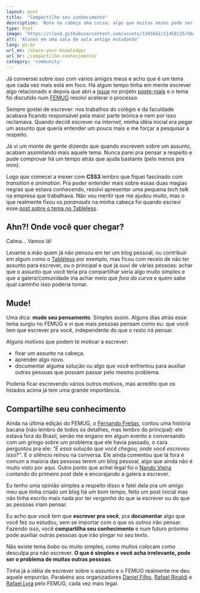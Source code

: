 ```yaml
---
layout: post
title:  "Compartilhe seu conhecimento"
description: 'Bote na cabeça uma coisa: algo que muitas vezes pode ser considerado simples ou bobo, pode ajudar e muito outras pessoas!'
type: Post
image: 'https://cloud.githubusercontent.com/assets/1345662/11458135/66aaaade-96a1-11e5-9398-6f3e9a24f46c.jpg'
alt: 'Alunos em uma sala de aula antiga estudando'
lang: pt-br
url_en: /share-your-knowledge/
url_br: /compartilhe-conhecimento/
category: 'community'
---
```


Já conversei sobre isso com vários amigos meus e acho que é um tema que cada vez mais está em foco. Há algum tempo tinha em mente escrever algo relacionado e depois que abri a [issue](https://github.com/LFeh/poste-mais/issues/9) no projeto [poste-mais](https://github.com/LFeh/) e o tema foi discutido num [FEMUG](https://sp.femug.com/) resolvi acelerar o processo.

Sempre gostei de escrever: nos trabalhos do colégio e da faculdade acabava ficando responsável pela maior parte teórica e nem por isso reclamava. Quando decidi escrever na *internet*, minha idéia inicial era pegar um assunto que queria entender um pouco mais e me forçar a pesquisar a respeito.

Já vi um monte de gente dizendo que quando escrevem sobre um assunto, acabam assimilando mais aquele tema. Nunca parei pra pensar a respeito e pude comprovar há um tempo atrás que ajuda bastante (pelo menos pra mim).

Logo que comecei a mexer com **CSS3** lembro que fiquei fascinado com *transition* e *animation*. Pra poder entender mais sobre essas duas magias negras que estava conhecendo, resolvi apresentar uma pequena *tech talk* na empresa que trabalhava. Não vou mentir que me ajudou muito, mas o que realmente fixou os *paranauês* na minha cabeça foi quando escrevi esse [post sobre o tema no Tableless](http://tableless.com.br/transition-e-animation/).

## Ahn?! Onde você quer chegar?

Calma... Vamos lá!

Levante a mão quem já não pensou em ter um blog pessoal, ou contribuir em algum como o [Tableless](http://tableless.com.br) por exemplo, mas ficou com receio de não ter assunto para escrever, ou o principal e que já ouvi de várias pessoas: achar que o assunto que você teria pra compartilhar seria algo muito simples e que a galera/comunidade iria achar meio que *fora da curva* e quem sabe qual caminho isso poderia tomar.

## Mude!

Uma dica: **mude seu pensamento**. Simples assim. Alguns dias atrás esse tema surgiu no FEMUG e vi que mais pessoas pensam como eu: que você tem que escrever pra você, independente do que o resto irá pensar.

Alguns motivos que podem te motivar a escrever:

* fixar um assunto na cabeça.
* aprender algo novo.
* documentar alguma solução ou algo que você enfrentou para auxiliar outras pessoas que possam passar pelo mesmo problema.

Poderia ficar escrevendo vários outros motivos, mas acredito que os listados acima já tem uma grande importância.

## Compartilhe seu conhecimento

Ainda na última edição do FEMUG, o [Fernando Freitas](https://twitter.com/ffreitasalves), contou uma história bacana (não lembro de todos os detalhes, mas lembro do principal): ele estava fora do Brasil, senão me engano em algum evento e conversando com um gringo sobre um problema que ele havia passado, o cara perguntou pra ele: *"E essa solução que você chegou, onde você escreveu isso?"*. E o silêncio reinou na conversa.  Ele ainda comentou que lá fora é comum a maioria das pessoas terem um blog pessoal, algo que ainda não é muito visto por aqui. Outro ponto que achei legal foi o [Nando Vieira](https://twitter.com/fnando) contando do primeiro post dele e encorajando a galera a escrever.

Eu tenho uma opinião simples a respeito disso e falei dela pra um amigo meu que tinha criado um blog há um bom tempo, feito um post inicial mas não tinha escrito mais nada por ter *vergonha* do que ia escrever ou do que as pessoas iriam pensar.

Eu acho que você tem que **escrever pra você**, pra **documentar** algo que você fez ou estudou, sem se importar com o que os *outros* irão pensar. Fazendo isso, você **compartilha seu conhecimento** e num futuro próximo pode auxiliar outras pessoas que irão pingar no seu texto.

Não existe tema *bobo* ou muito simples, como muitos colocam como desculpa pra não escrever. **O que é simples e você acha irrelevante, pode ser o problema de muitas outras pessoas**.

Tinha já a idéia de escrever sobre o assunto e o FEMUG realmente me deu aquele empurrão. Parabéns aos organizadores [Daniel Filho](https://twitter.com/danielfilho), [Rafael Rinaldi](https://twitter.com/rafaelrinaldi) e [Rafael Lyra](https://twitter.com/rafaellyra) pelo FEMUG, cada vez mais legal.
